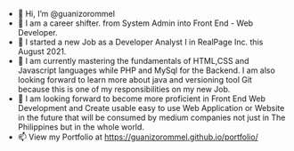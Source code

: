 

- 👋 Hi, I’m @guanizorommel
- 👀 I am a career shifter. from System Admin into Front End - Web Developer.
- 👀 I started a new Job as a Developer Analyst I in RealPage Inc. this August 2021.
- 🌱 I am currently mastering the fundamentals of  HTML,CSS and Javascript languages while PHP and MySql for the Backend. I am also looking forward to learn more about java and versioning tool Git because this is one of my responsibilities on my new Job.
- 💞️ I am looking forward to become more proficient in Front End Web Development and Create usable easy to use Web Application or Website in the future that will be consumed by medium companies not just in The Philippines but in the whole world. 
- 📫 View my Portfolio at https://guanizorommel.github.io/portfolio/

<!---
guanizorommel/guanizorommel is a ✨ special ✨ repository because its `README.md` (this file) appears on your GitHub profile.
You can click the Preview link to take a look at your changes.
--->

